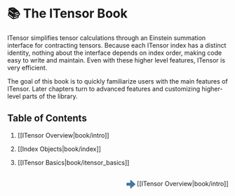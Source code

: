 # 📚  The ITensor Book

ITensor simplifies tensor
calculations through an Einstein summation interface for contracting tensors.
Because each ITensor index has a distinct identity, nothing about the interface
depends on index order, making code easy to write and maintain.
Even with these higher level features, ITensor is very efficient.

The goal of this book is to quickly familiarize users with the 
main features of ITensor. Later chapters turn to advanced features and
customizing higher-level parts of the library.

## Table of Contents

1. [[ITensor Overview|book/intro]]

2. [[Index Objects|book/index]]

3. [[ITensor Basics|book/itensor_basics]]

<br/>
<span style="float:right;"><img src="../../right_arrow.png" width="20px" style="vertical-align:middle;"/> 
[[ITensor Overview|book/intro]]
</span>
